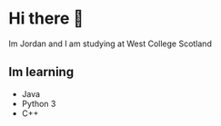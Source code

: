 # Hi there 👋
Im Jordan and I am studying at West College Scotland
## Im learning 
- Java
- Python 3
- C++
